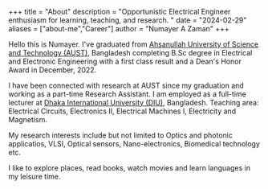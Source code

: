 +++
title = "About"
description = "Opportunistic Electrical Engineer enthusiasm for learning, teaching, and research. "
date = "2024-02-29"
aliases = ["about-me","Career"]
author = "Numayer A Zaman"
+++

Hello this is Numayer.
I've graduated from [Ahsanullah University of Science and Technology (AUST)](https://aust.edu), Bangladesh completing B.Sc degree in Electrical and Electronic Engineering with a first class result and a Dean's Honor Award in December, 2022.

I have been connected with research at AUST since my graduation and working as a part-time Research Assistant. I am employed as a full-time lecturer at [Dhaka International University (DIU)](https://diu.ac), Bangladesh. Teaching area: Electrical Circuits, Electronics II, Electrical Machines I, Electricity and Magnetism.

My research interests include but not limited to Optics and photonic applicatios, VLSI, Optical sensors, Nano-electronics, Biomedical technology etc.

I like to explore places, read books, watch movies and learn languages in my leisure time.
